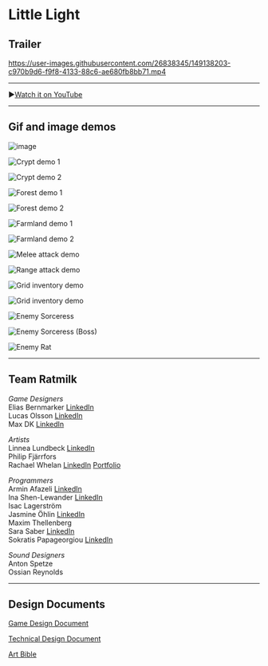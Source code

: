 # Little Light

## Trailer

https://user-images.githubusercontent.com/26838345/149138203-c970b9d6-f9f8-4133-88c6-ae680fb8bb71.mp4

---
▶️[Watch it on YouTube](https://www.youtube.com/watch?v=vRLdABADsNg)

---

## Gif and image demos

![image](https://user-images.githubusercontent.com/26838345/149140477-4dedfb8c-ac73-49bb-b82f-6eba276981d8.png)

![Crypt demo 1](https://user-images.githubusercontent.com/26838345/149138264-a157d2f7-ee81-4433-9b3a-1a876561d754.png)

![Crypt demo 2](https://user-images.githubusercontent.com/26838345/149138282-17fdb89b-b731-4487-acdb-9cc127cd6dd3.gif)

![Forest demo 1](https://user-images.githubusercontent.com/26838345/149138343-cd7144a6-4ac5-4c91-a630-7e6ac6551423.png)

![Forest demo 2](https://user-images.githubusercontent.com/26838345/149138374-9b5dd40a-ffd6-4418-a84a-ca834939867d.png)

![Farmland demo 1](https://user-images.githubusercontent.com/26838345/149138400-646608c0-497f-448e-b2ff-7a410d13a259.png)

![Farmland demo 2](https://user-images.githubusercontent.com/26838345/149138414-50c9d503-3e00-4e30-9d43-cdbdfca3e7dc.png)

![Melee attack demo](https://user-images.githubusercontent.com/26838345/149138455-c00b2738-91c1-4d86-918f-64547bb293eb.gif)

![Range attack demo](https://user-images.githubusercontent.com/26838345/149138471-ad4e77cc-065a-4a84-a74d-91377ef49814.gif)

![Grid inventory demo](https://user-images.githubusercontent.com/26838345/149138439-4069c4e1-f982-44de-b246-0f353d151687.gif)

![Grid inventory demo](https://user-images.githubusercontent.com/26838345/149138528-7de3ae2b-7ec6-4f09-8f83-41a9d0098b2a.gif)

![Enemy Sorceress](https://user-images.githubusercontent.com/26838345/149138546-c3ca2832-78ea-4da0-b699-e66ff0fb4c58.gif)

![Enemy Sorceress (Boss)](https://user-images.githubusercontent.com/26838345/149138557-dbcd2347-c02e-42b2-9ecc-cbcb9bfec0b2.gif)

![Enemy Rat](https://user-images.githubusercontent.com/26838345/149138566-77586a6a-0982-4e19-9e9a-65d913fb7995.png)

---

## Team Ratmilk

*Game Designers*  
Elias Bernmarker [LinkedIn](https://www.linkedin.com/in/elias-bernmarker-0733a9203/)  
Lucas Olsson [LinkedIn](https://www.linkedin.com/in/lucasolsson/)  
Max DK [LinkedIn](https://www.linkedin.com/in/max-dk-5641b5224/)  

*Artists*  
Linnea Lundbeck [LinkedIn](https://www.linkedin.com/in/linnea-lundbeck-844398220/)  
Philip Fjärrfors  
Rachael Whelan [LinkedIn](https://www.linkedin.com/in/rachaelmai/) [Portfolio](https://www.behance.net/rachaelmai)  

*Programmers*  
Armin Afazeli [LinkedIn](https://www.linkedin.com/in/arminafazeli/)  
Ina Shen-Lewander [LinkedIn](https://www.linkedin.com/in/inashen-lewander/)   
Isac Lagerström  
Jasmine Öhlin [LinkedIn](https://www.linkedin.com/in/jasmine-%C3%B6hlin-712840209/?originalSubdomain=se)  
Maxim Thellenberg  
Sara Saber [LinkedIn](https://www.linkedin.com/in/sara-saber-6b0804b6/)  
Sokratis Papageorgiou [LinkedIn](https://www.linkedin.com/in/sokratis-papageorgiou-b26b1652/)  

*Sound Designers*  
Anton Spetze  
Ossian Reynolds  

---

## Design Documents

[Game Design Document](https://docs.google.com/document/d/1VlvQfAAyDRV_5clSv5CXkvC_Gbl9flvN0xNwy1j0iXw/edit?usp=sharing)

[Technical Design Document](https://docs.google.com/document/d/14_kPh5Px-M0-tvk30CJfV00Fr18ghlfXW67qha9tHhY/edit?usp=sharing)

[Art Bible](https://docs.google.com/document/d/1w2hx_DtyuTP9tuc-raHeT1AwZhpjA_SCQVNMO1HiSQc/edit?usp=sharing)
